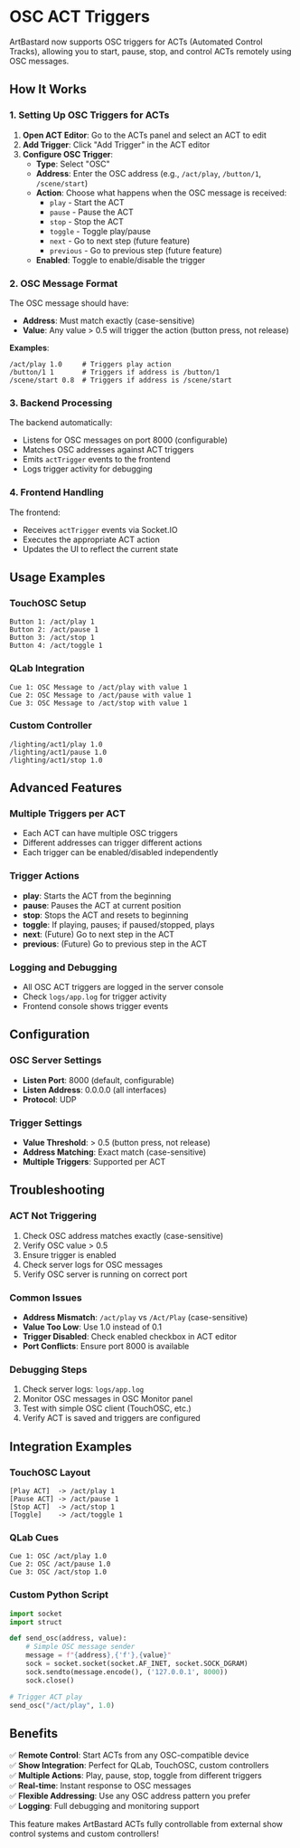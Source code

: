# OSC ACT Triggers

ArtBastard now supports OSC triggers for ACTs (Automated Control Tracks), allowing you to start, pause, stop, and control ACTs remotely using OSC messages.

## How It Works

### 1. Setting Up OSC Triggers for ACTs

1. **Open ACT Editor**: Go to the ACTs panel and select an ACT to edit
2. **Add Trigger**: Click "Add Trigger" in the ACT editor
3. **Configure OSC Trigger**:
   - **Type**: Select "OSC"
   - **Address**: Enter the OSC address (e.g., `/act/play`, `/button/1`, `/scene/start`)
   - **Action**: Choose what happens when the OSC message is received:
     - `play` - Start the ACT
     - `pause` - Pause the ACT
     - `stop` - Stop the ACT
     - `toggle` - Toggle play/pause
     - `next` - Go to next step (future feature)
     - `previous` - Go to previous step (future feature)
   - **Enabled**: Toggle to enable/disable the trigger

### 2. OSC Message Format

The OSC message should have:
- **Address**: Must match exactly (case-sensitive)
- **Value**: Any value > 0.5 will trigger the action (button press, not release)

**Examples**:
```
/act/play 1.0     # Triggers play action
/button/1 1       # Triggers if address is /button/1
/scene/start 0.8  # Triggers if address is /scene/start
```

### 3. Backend Processing

The backend automatically:
- Listens for OSC messages on port 8000 (configurable)
- Matches OSC addresses against ACT triggers
- Emits `actTrigger` events to the frontend
- Logs trigger activity for debugging

### 4. Frontend Handling

The frontend:
- Receives `actTrigger` events via Socket.IO
- Executes the appropriate ACT action
- Updates the UI to reflect the current state

## Usage Examples

### TouchOSC Setup
```
Button 1: /act/play 1
Button 2: /act/pause 1  
Button 3: /act/stop 1
Button 4: /act/toggle 1
```

### QLab Integration
```
Cue 1: OSC Message to /act/play with value 1
Cue 2: OSC Message to /act/pause with value 1
Cue 3: OSC Message to /act/stop with value 1
```

### Custom Controller
```
/lighting/act1/play 1.0
/lighting/act1/pause 1.0
/lighting/act1/stop 1.0
```

## Advanced Features

### Multiple Triggers per ACT
- Each ACT can have multiple OSC triggers
- Different addresses can trigger different actions
- Each trigger can be enabled/disabled independently

### Trigger Actions
- **play**: Starts the ACT from the beginning
- **pause**: Pauses the ACT at current position
- **stop**: Stops the ACT and resets to beginning
- **toggle**: If playing, pauses; if paused/stopped, plays
- **next**: (Future) Go to next step in the ACT
- **previous**: (Future) Go to previous step in the ACT

### Logging and Debugging
- All OSC ACT triggers are logged in the server console
- Check `logs/app.log` for trigger activity
- Frontend console shows trigger events

## Configuration

### OSC Server Settings
- **Listen Port**: 8000 (default, configurable)
- **Listen Address**: 0.0.0.0 (all interfaces)
- **Protocol**: UDP

### Trigger Settings
- **Value Threshold**: > 0.5 (button press, not release)
- **Address Matching**: Exact match (case-sensitive)
- **Multiple Triggers**: Supported per ACT

## Troubleshooting

### ACT Not Triggering
1. Check OSC address matches exactly (case-sensitive)
2. Verify OSC value > 0.5
3. Ensure trigger is enabled
4. Check server logs for OSC messages
5. Verify OSC server is running on correct port

### Common Issues
- **Address Mismatch**: `/act/play` vs `/Act/Play` (case-sensitive)
- **Value Too Low**: Use 1.0 instead of 0.1
- **Trigger Disabled**: Check enabled checkbox in ACT editor
- **Port Conflicts**: Ensure port 8000 is available

### Debugging Steps
1. Check server logs: `logs/app.log`
2. Monitor OSC messages in OSC Monitor panel
3. Test with simple OSC client (TouchOSC, etc.)
4. Verify ACT is saved and triggers are configured

## Integration Examples

### TouchOSC Layout
```
[Play ACT]  -> /act/play 1
[Pause ACT] -> /act/pause 1
[Stop ACT]  -> /act/stop 1
[Toggle]    -> /act/toggle 1
```

### QLab Cues
```
Cue 1: OSC /act/play 1.0
Cue 2: OSC /act/pause 1.0
Cue 3: OSC /act/stop 1.0
```

### Custom Python Script
```python
import socket
import struct

def send_osc(address, value):
    # Simple OSC message sender
    message = f"{address},{'f'},{value}"
    sock = socket.socket(socket.AF_INET, socket.SOCK_DGRAM)
    sock.sendto(message.encode(), ('127.0.0.1', 8000))
    sock.close()

# Trigger ACT play
send_osc("/act/play", 1.0)
```

## Benefits

✅ **Remote Control**: Start ACTs from any OSC-compatible device  
✅ **Show Integration**: Perfect for QLab, TouchOSC, custom controllers  
✅ **Multiple Actions**: Play, pause, stop, toggle from different triggers  
✅ **Real-time**: Instant response to OSC messages  
✅ **Flexible Addressing**: Use any OSC address pattern you prefer  
✅ **Logging**: Full debugging and monitoring support  

This feature makes ArtBastard ACTs fully controllable from external show control systems and custom controllers!

